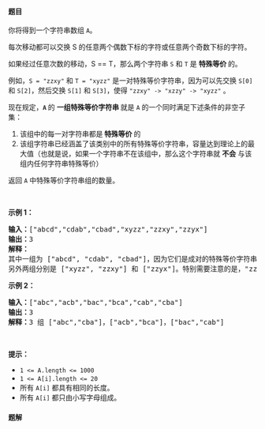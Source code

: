 #### 题目
<p>你将得到一个字符串数组 <code>A</code>。</p>

<p>每次移动都可以交换 S 的任意两个偶数下标的字符或任意两个奇数下标的字符。</p>

<p>如果经过任意次数的移动，S == T，那么两个字符串 <code>S</code> 和 <code>T</code> 是 <strong>特殊等价 </strong>的。</p>

<p>例如，<code>S = &quot;zzxy&quot;</code> 和 <code>T = &quot;xyzz&quot;</code> 是一对特殊等价字符串，因为可以先交换 <code>S[0]</code> 和 <code>S[2]</code>，然后交换 <code>S[1]</code> 和 <code>S[3]</code>，使得 <code>&quot;zzxy&quot; -&gt; &quot;xzzy&quot; -&gt; &quot;xyzz&quot;</code> 。</p>

<p>现在规定，<strong><code>A</code> </strong>的 <strong>一组特殊等价字符串 </strong>就是 <code>A</code> 的一个同时满足下述条件的非空子集：</p>

<ol>
	<li>该组中的每一对字符串都是<strong> 特殊等价 </strong>的</li>
	<li>该组字符串已经涵盖了该类别中的所有特殊等价字符串，容量达到理论上的最大值（也就是说，如果一个字符串不在该组中，那么这个字符串就 <strong>不会</strong> 与该组内任何字符串特殊等价）</li>
</ol>

<p>返回 <code>A</code>&nbsp;中特殊等价字符串组的数量。</p>

<p>&nbsp;</p>

<ul>
</ul>

<p><strong>示例 1：</strong></p>

<pre><strong>输入：</strong>[&quot;abcd&quot;,&quot;cdab&quot;,&quot;cbad&quot;,&quot;xyzz&quot;,&quot;zzxy&quot;,&quot;zzyx&quot;]
<strong>输出：</strong>3
<strong>解释：</strong>
其中一组为 [&quot;abcd&quot;, &quot;cdab&quot;, &quot;cbad&quot;]，因为它们是成对的特殊等价字符串，且没有其他字符串与这些字符串特殊等价。
另外两组分别是 [&quot;xyzz&quot;, &quot;zzxy&quot;] 和 [&quot;zzyx&quot;]。特别需要注意的是，&quot;zzxy&quot; 不与 &quot;zzyx&quot; 特殊等价。
</pre>

<p><strong>示例 2：</strong></p>

<pre><strong>输入：</strong>[&quot;abc&quot;,&quot;acb&quot;,&quot;bac&quot;,&quot;bca&quot;,&quot;cab&quot;,&quot;cba&quot;]
<strong>输出：</strong>3
<strong>解释：</strong>3 组 [&quot;abc&quot;,&quot;cba&quot;]，[&quot;acb&quot;,&quot;bca&quot;]，[&quot;bac&quot;,&quot;cab&quot;]
</pre>

<p>&nbsp;</p>

<p><strong>提示：</strong></p>

<ul>
	<li><code>1 &lt;= A.length &lt;= 1000</code></li>
	<li><code>1 &lt;= A[i].length &lt;= 20</code></li>
	<li>所有&nbsp;<code>A[i]</code>&nbsp;都具有相同的长度。</li>
	<li>所有&nbsp;<code>A[i]</code>&nbsp;都只由小写字母组成。</li>
</ul>


 #### 题解